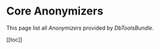 # Core Anonymizers

This page list all *Anonymizers* provided by *DbToolsBundle*.

[[toc]]

<!--@include: ./core-anonymizers/email.md-->
<!--@include: ./core-anonymizers/password.md-->
<!--@include: ./core-anonymizers/integer.md-->
<!--@include: ./core-anonymizers/float.md-->
<!--@include: ./core-anonymizers/date.md-->
<!--@include: ./core-anonymizers/null.md-->
<!--@include: ./core-anonymizers/constant.md-->
<!--@include: ./core-anonymizers/md5.md-->
<!--@include: ./core-anonymizers/string.md-->
<!--@include: ./core-anonymizers/lastname.md-->
<!--@include: ./core-anonymizers/firstname.md-->
<!--@include: ./core-anonymizers/lorem-ipsum.md-->
<!--@include: ./core-anonymizers/address.md-->
<!--@include: ./core-anonymizers/iban-bic.md-->
